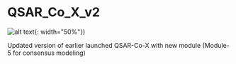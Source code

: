 # QSAR_Co_X_v2
![alt text](https://media.istockphoto.com/id/959504520/vector/multi-channel-icon.jpg?s=612x612&w=0&k=20&c=-P9bCrHrTAGjCc3lF47Ffv9xNMobWl4RRc8yvO8Mjqs=){: width="50%"})

Updated version of earlier launched QSAR-Co-X with new module (Module-5 for consensus modeling)
